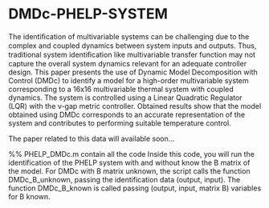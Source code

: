 # DMDc-PHELP-SYSTEM
The identiﬁcation of multivariable systems can be challenging due to the complex and coupled dynamics between system inputs and outputs. 
Thus, traditional system identiﬁcation like multivariable transfer function may not capture the overall system dynamics relevant for an 
adequate controller design. This paper presents the use of Dynamic Model Decomposition with Control (DMDc) to identify a model for a 
high-order multivariable system corresponding to a 16x16 multivariable thermal system with coupled dynamics. The system is controlled 
using a Linear Quadratic Regulator (LQR) with the ν-gap metric controller. Obtained results show that the model obtained using DMDc 
corresponds to an accurate representation of the system and contributes to performing suitable temperature control.

The paper related to this data will available soon...

%% PHELP_DMDc.m contain all the code
Inside this code, you will run the identification of the PHELP system with and without know the B matrix of the model. 
For DMDc with B matrix unknown, the script calls the function DMDc_B_unknown, passing the identification data (output, input). 
The function DMDc_B_known is called passing (output, input, matrix B) variables for B known. 
